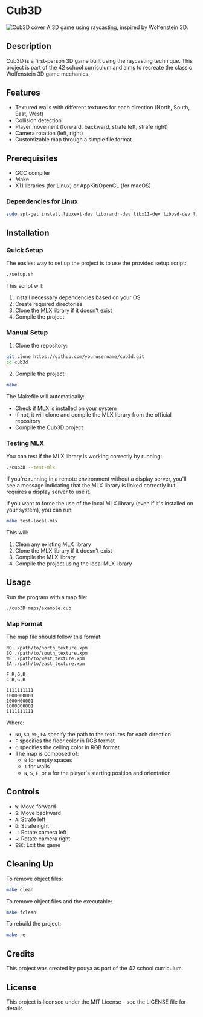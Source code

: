 # Cub3D
![Cub3D cover](https://media1.giphy.com/media/v1.Y2lkPTc5MGI3NjExOWJ0NG92Nnh1cnBlY281djA1Njk5MG5keGV3bXl5Yzl6dHg5Nzd0eiZlcD12MV9pbnRlcm5hbF9naWZfYnlfaWQmY3Q9Zw/dKa9QCD0n7JeRRui8o/giphy.gif)
A 3D game using raycasting, inspired by Wolfenstein 3D.

## Description

Cub3D is a first-person 3D game built using the raycasting technique. This project is part of the 42 school curriculum and aims to recreate the classic Wolfenstein 3D game mechanics.

## Features

- Textured walls with different textures for each direction (North, South, East, West)
- Collision detection
- Player movement (forward, backward, strafe left, strafe right)
- Camera rotation (left, right)
- Customizable map through a simple file format

## Prerequisites

- GCC compiler
- Make
- X11 libraries (for Linux) or AppKit/OpenGL (for macOS)

### Dependencies for Linux

```bash
sudo apt-get install libxext-dev libxrandr-dev libx11-dev libbsd-dev libssl-dev
```

## Installation

### Quick Setup

The easiest way to set up the project is to use the provided setup script:

```bash
./setup.sh
```

This script will:
1. Install necessary dependencies based on your OS
2. Create required directories
3. Clone the MLX library if it doesn't exist
4. Compile the project

### Manual Setup

1. Clone the repository:

```bash
git clone https://github.com/yourusername/cub3d.git
cd cub3d
```

2. Compile the project:

```bash
make
```

The Makefile will automatically:
- Check if MLX is installed on your system
- If not, it will clone and compile the MLX library from the official repository
- Compile the Cub3D project

### Testing MLX

You can test if the MLX library is working correctly by running:

```bash
./cub3D --test-mlx
```

If you're running in a remote environment without a display server, you'll see a message indicating that the MLX library is linked correctly but requires a display server to use it.

If you want to force the use of the local MLX library (even if it's installed on your system), you can run:

```bash
make test-local-mlx
```

This will:
1. Clean any existing MLX library
2. Clone the MLX library if it doesn't exist
3. Compile the MLX library
4. Compile the project using the local MLX library

## Usage

Run the program with a map file:

```bash
./cub3D maps/example.cub
```

### Map Format

The map file should follow this format:

```
NO ./path/to/north_texture.xpm
SO ./path/to/south_texture.xpm
WE ./path/to/west_texture.xpm
EA ./path/to/east_texture.xpm

F R,G,B
C R,G,B

1111111111
1000000001
1000N00001
1000000001
1111111111
```

Where:
- `NO`, `SO`, `WE`, `EA` specify the path to the textures for each direction
- `F` specifies the floor color in RGB format
- `C` specifies the ceiling color in RGB format
- The map is composed of:
  - `0` for empty spaces
  - `1` for walls
  - `N`, `S`, `E`, or `W` for the player's starting position and orientation

## Controls

- `W`: Move forward
- `S`: Move backward
- `A`: Strafe left
- `D`: Strafe right
- `←`: Rotate camera left
- `→`: Rotate camera right
- `ESC`: Exit the game

## Cleaning Up

To remove object files:

```bash
make clean
```

To remove object files and the executable:

```bash
make fclean
```

To rebuild the project:

```bash
make re
```

## Credits

This project was created by pouya as part of the 42 school curriculum.

## License

This project is licensed under the MIT License - see the LICENSE file for details. 
